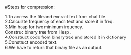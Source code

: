 #Steps for compression:

 1.To access the file and excract text from chat file.<br/>
 2.Calculate frequency of each text and store it in freq.<br/>
 3.Min heap for two minimum frquency.<br/>
 Construc binary tree from Heap .<br/>
 4.Construct code from binary tree and stored it in dictionary<br/>
 5.Construct encoded text.<br/>
 6.We have to return that binary file as an output.<br/>